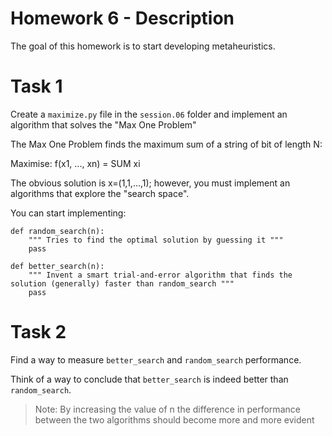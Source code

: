 # Homework 6 - Description

The goal of this homework is to start developing metaheuristics.

# Task 1

Create a `maximize.py` file in the `session.06` folder and implement an algorithm that solves the "Max One Problem"

The Max One Problem finds the maximum sum of a string of bit of length N:

Maximise: f(x1, ..., xn) = SUM xi


The obvious solution is x=(1,1,…,1); however, you must implement an algorithms that explore the "search space".

You can start implementing:

```
def random_search(n):
    """ Tries to find the optimal solution by guessing it """
    pass
    
def better_search(n):
    """ Invent a smart trial-and-error algorithm that finds the solution (generally) faster than random_search """
    pass
```

# Task 2

Find a way to measure `better_search` and `random_search` performance.

Think of a way to conclude that `better_search` is indeed better than `random_search`.

> Note: By increasing the value of n the difference in performance between the two algorithms should become more and more evident

